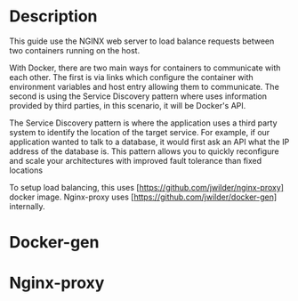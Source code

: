 # Description
This guide use the NGINX web server to load balance requests between two containers running on the host.

With Docker, there are two main ways for containers to communicate with each other. The first is via links which configure the container with environment variables and host entry allowing them to communicate. The second is using the Service Discovery pattern where uses information provided by third parties, in this scenario, it will be Docker's API.

The Service Discovery pattern is where the application uses a third party system to identify the location of the target service. For example, if our application wanted to talk to a database, it would first ask an API what the IP address of the database is. This pattern allows you to quickly reconfigure and scale your architectures with improved fault tolerance than fixed locations

To setup load balancing, this uses [https://github.com/jwilder/nginx-proxy] docker image. Nginx-proxy uses [https://github.com/jwilder/docker-gen] internally.

# Docker-gen 
# Nginx-proxy
